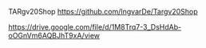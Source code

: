 TARgv20Shop
https://github.com/IngvarDe/Targv20Shop

https://drive.google.com/file/d/1M8Trq7-3_DsHdAb-oOGnVm6AQBJhT9xA/view
